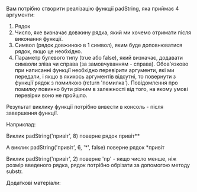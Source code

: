 Вам потрібно створити реалізацію функції padString, яка приймає 4 аргументи:

1. Рядок
2. Число, яке визначає довжину рядка, який ми хочемо отримати після виконання функції.
3. Символ (рядок довжиною в 1 символ), яким буде доповнюватися рядок, якщо це необхідно.
4. Параметр булевого типу (true або false), який визначає, додавати символи зліва чи справа (за замовчуванням - справа).
Обов'язково при написанні функції необхідно перевірити аргументи, які ми передали, і якщо в якихось аргументів відсутні, то повернути з функції рядок з помилкою (return 'помилка'). Повідомлення про помилку повинно бути різним в залежності від того, на якому умові перевірки воно не пройшло.

Результат виклику функції потрібно вивести в консоль - після завершення функції.

Наприклад:

Виклик padString('привіт', 8) поверне рядок привіт**

А виклик padString('привіт', 6, '*', false) поверне рядок *привіт

Виклик padString('привіт', 2) поверне 'пр' - якщо число менше, ніж розмір введеного рядка, рядок потрібно обрізати за допомогою методу substr.

Додаткові матеріали: